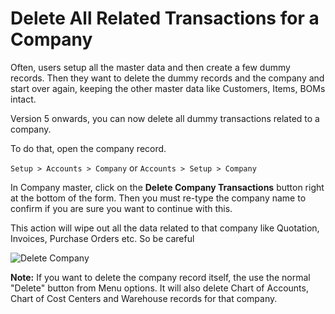 <h1>Delete All Related Transactions for a Company</h1>

Often, users setup all the master data and then create a few dummy records. Then they want to delete the dummy records and the company and start over again, keeping the other master data like Customers, Items, BOMs intact.

Version 5 onwards, you can now delete all dummy transactions related to a company.

To do that, open the company record.
 
`Setup > Accounts > Company` or  `Accounts > Setup > Company`

In Company master, click on the **Delete Company Transactions** button right at the bottom of the form. Then you must re-type the company name to confirm if you are sure you want to continue with this.

This action will wipe out all the data related to that company like Quotation, Invoices, Purchase Orders etc. So be careful

![Delete Company]({{docs_base_url}}/assets/img/articles/delete-company.png)


**Note:** If you want to delete the company record itself, the use the normal "Delete" button from Menu options. It will also delete Chart of Accounts, Chart of Cost Centers and Warehouse records for that company.

<!-- markdown -->